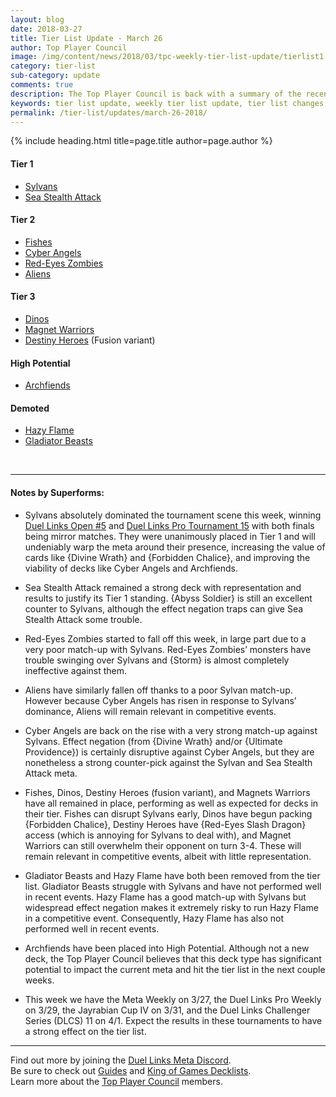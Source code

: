 ```yaml
---
layout: blog
date: 2018-03-27
title: Tier List Update - March 26
author: Top Player Council
image: /img/content/news/2018/03/tpc-weekly-tier-list-update/tierlist1.jpg
category: tier-list
sub-category: update
comments: true
description: The Top Player Council is back with a summary of the recent tier list update. Check out their decissions and reasoning to stay relevant in the current meta. This update includes changes to Sylvans, Red-Eyes Zombies, Aliens, Cyber Angels, Gladiator Beasts, Hazy Flame and Archfiends.
keywords: tier list update, weekly tier list update, tier list changes, buffs, nerfs, march 26 2018
permalink: /tier-list/updates/march-26-2018/
---
```


{% include heading.html title=page.title author=page.author %}

#### Tier 1
* [Sylvans](/tier-list/deck-types/sylvans/) 
* [Sea Stealth Attack](/tier-list/deck-types/sea-stealth-attack/)

#### Tier 2
* [Fishes](/tier-list/deck-types/fishes/) 
* [Cyber Angels](/tier-list/deck-types/cyber-angels/) 
* [Red-Eyes Zombies](/tier-list/deck-types/red-eyes-zombies/) 
* [Aliens](/tier-list/deck-types/aliens/) 

#### Tier 3
* [Dinos](/tier-list/deck-types/dinos/) 
* [Magnet Warriors](/tier-list/deck-types/magnet-warriors/) 
* [Destiny Heroes](/tier-list/deck-types/destiny-heroes/) (Fusion variant)

#### High Potential
* [Archfiends](/tier-list/deck-types/archfiends/) 

#### Demoted
* [Hazy Flame](/tier-list/deck-types/hazy-flame/)  
* [Gladiator Beasts](/tier-list/deck-types/gladiator-beasts/)

<br>

---

#### Notes by Superforms:  

* Sylvans absolutely dominated the tournament scene this week, winning [Duel Links Open #5](/tournaments/duel-links-open/5/report/) and [Duel Links Pro Tournament 15](/tournaments/duel-links-pro/15/report/) with both finals being mirror matches. They were unanimously placed in Tier 1 and will undeniably warp the meta around their presence, increasing the value of cards like {Divine Wrath} and {Forbidden Chalice}, and improving the viability of decks like Cyber Angels and Archfiends.  

* Sea Stealth Attack remained a strong deck with representation and results to justify its Tier 1 standing. {Abyss Soldier} is still an excellent counter to Sylvans, although the effect negation traps can give Sea Stealth Attack some trouble.  

* Red-Eyes Zombies started to fall off this week, in large part due to a very poor match-up with Sylvans. Red-Eyes Zombies’ monsters have trouble swinging over Sylvans and {Storm} is almost completely ineffective against them.  

* Aliens have similarly fallen off thanks to a poor Sylvan match-up. However because Cyber Angels has risen in response to Sylvans’ dominance, Aliens will remain relevant in competitive events.  

* Cyber Angels are back on the rise with a very strong match-up against Sylvans. Effect negation (from {Divine Wrath} and/or {Ultimate Providence}) is certainly disruptive against Cyber Angels, but they are nonetheless a strong counter-pick against the Sylvan and Sea Stealth Attack meta.  

* Fishes, Dinos, Destiny Heroes (fusion variant), and Magnets Warriors have all remained in place, performing as well as expected for decks in their tier. Fishes can disrupt Sylvans early, Dinos have begun packing {Forbidden Chalice}, Destiny Heroes have {Red-Eyes Slash Dragon} access (which is annoying for Sylvans to deal with), and Magnet Warriors can still overwhelm their opponent on turn 3-4. These will remain relevant in competitive events, albeit with little representation.  

* Gladiator Beasts and Hazy Flame have both been removed from the tier list. Gladiator Beasts struggle with Sylvans and have not performed well in recent events. Hazy Flame has a good match-up with Sylvans but widespread effect negation makes it extremely risky to run Hazy Flame in a competitive event. Consequently, Hazy Flame has also not performed well in recent events.  

* Archfiends have been placed into High Potential. Although not a new deck, the Top Player Council believes that this deck type has significant potential to impact the current meta and hit the tier list in the next couple weeks.  

* This week we have the Meta Weekly on 3/27, the Duel Links Pro Weekly on 3/29, the Jayrabian Cup IV on 3/31, and the Duel Links Challenger Series (DLCS) 11 on 4/1. Expect the results in these tournaments to have a strong effect on the tier list.  

---

Find out more by joining the [Duel Links Meta Discord](/community/).  
Be sure to check out [Guides](/guides/) and [King of Games Decklists](/top-decks/).  
Learn more about the [Top Player Council](/top-player-council/) members.   

